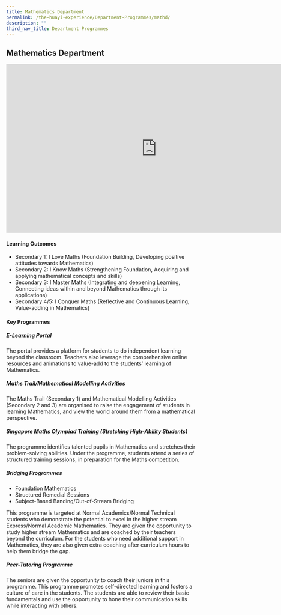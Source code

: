 ```yaml
---
title: Mathematics Department
permalink: /the-huayi-experience/Department-Programmes/mathd/
description: ""
third_nav_title: Department Programmes
---
```

## Mathematics Department

<iframe allowfullscreen="true" height="450" width="800" frameborder="0" src="https://docs.google.com/presentation/d/e/2PACX-1vTFeq0toit85SIIlR3K8iA4oczmniL6iexhKr5muoLssFK5qfML-5FhBfkr-Ig8F1MOsAzVpIQVejwm/embed?start=false&amp;loop=false&amp;delayms=3000"></iframe>

#### Learning Outcomes

*   Secondary 1: I Love Maths (Foundation Building, Developing positive attitudes towards Mathematics)
*   Secondary 2: I Know Maths (Strengthening Foundation, Acquiring and applying mathematical concepts and skills)
*   Secondary 3: I Master Maths (Integrating and deepening Learning, Connecting ideas within and beyond Mathematics through its applications)
*   Secondary 4/5: I Conquer Maths (Reflective and Continuous Learning, Value-adding in Mathematics)

#### Key Programmes

##### E-Learning Portal

The portal provides a platform for students to do independent learning beyond the classroom. Teachers also leverage the comprehensive online resources and animations to value-add to the students’ learning of Mathematics.

##### Maths Trail/Mathematical Modelling Activities

The Maths Trail (Secondary 1) and Mathematical Modelling Activities (Secondary 2 and 3) are organised to raise the engagement of students in learning Mathematics, and view the world around them from a mathematical perspective.

##### Singapore Maths Olympiad Training (Stretching High-Ability Students)

The programme identifies talented pupils in Mathematics and stretches their problem-solving abilities. Under the programme, students attend a series of structured training sessions, in preparation for the Maths competition.

##### Bridging Programmes

*   Foundation Mathematics
*   Structured Remedial Sessions
*   Subject-Based Banding/Out-of-Stream Bridging

This programme is targeted at Normal Academics/Normal Technical students who demonstrate the potential to excel in the higher stream Express/Normal Academic Mathematics. They are given the opportunity to study higher stream Mathematics and are coached by their teachers beyond the curriculum. For the students who need additional support in Mathematics, they are also given extra coaching after curriculum hours to help them bridge the gap.

##### Peer-Tutoring Programme

The seniors are given the opportunity to coach their juniors in this programme. This programme promotes self-directed learning and fosters a culture of care in the students. The students are able to review their basic fundamentals and use the opportunity to hone their communication skills while interacting with others.